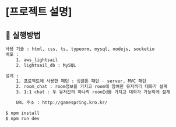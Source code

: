 # [프로젝트 설명] 

## 🚀 실행방법

```bash
사용 기술 : html, css, ts, typeorm, mysql, nodejs, socketio
배포 :
    1. aws_lightsail
    2. lightsail_db : MySQL
```

```bash
설계 :
    1. 프로젝트에 사용한 패턴 : 싱글톤 패턴 - server, MVC 패턴
    2. room_chat : room정보를 가지고 room에 참여한 유저끼리 대화가 설계
    3. 1:1 chat : 두 유저간의 하나릐 roomId를 가지고 대화가 가능하게 설계
```

```bash
    URL 주소 : http://gamespring.kro.kr/
```

```bash
$ npm install
$ npm run dev
```
